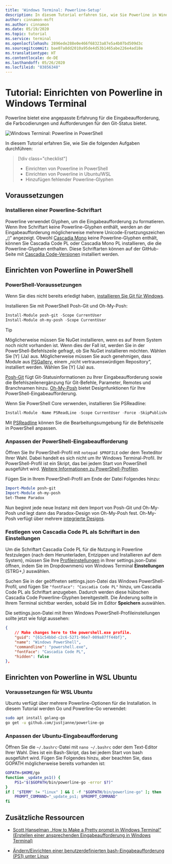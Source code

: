 ```yaml
---
title: 'Windows Terminal: Powerline-Setup'
description: In diesem Tutorial erfahren Sie, wie Sie Powerline in Windows Terminal einrichten.
author: cinnamon-msft
ms.author: cinnamon
ms.date: 05/19/2020
ms.topic: tutorial
ms.service: terminal
ms.openlocfilehash: 2896ede288e0e466f68323a87e5a4b07bd509d3c
ms.sourcegitcommit: bae07a8dd2010a95de4d53b1465abe226e4ad18e
ms.translationtype: HT
ms.contentlocale: de-DE
ms.lasthandoff: 05/26/2020
ms.locfileid: "83856348"
---
```

# <a name="tutorial-set-up-powerline-in-windows-terminal"></a>Tutorial: Einrichten von Powerline in Windows Terminal

Powerline bietet eine angepasste Erfahrung für die Eingabeaufforderung, die Farbcodierungen und Aufforderungen für den Git-Status bietet.

![Windows Terminal: Powerline in PowerShell](./../images/powerline-powershell.png)

In diesem Tutorial erfahren Sie, wie Sie die folgenden Aufgaben durchführen:

> [!div class="checklist"]
>
> * Einrichten von Powerline in PowerShell
> * Einrichten von Powerline in Ubuntu/WSL
> * Hinzufügen fehlender Powerline-Glyphen

## <a name="prerequisites"></a>Voraussetzungen

### <a name="install-a-powerline-font"></a>Installieren einer Powerline-Schriftart

Powerline verwendet Glyphen, um die Eingabeaufforderung zu formatieren. Wenn Ihre Schriftart keine Powerline-Glyphen enthält, werden an der Eingabeaufforderung möglicherweise mehrere Unicode-Ersetzungszeichen „&#x25AF;“ angezeigt. Obwohl [Cascadia Mono](./../cascadia-code.md) keine Powerline-Glyphen enthält, können Sie Cascadia Code PL oder Cascadia Mono PL installieren, die die Powerline-Glyphen enthalten. Diese Schriftarten können auf der GitHub-Seite mit [Cascadia Code-Versionen](https://github.com/microsoft/cascadia-code/releases) installiert werden.

## <a name="set-up-powerline-in-powershell"></a>Einrichten von Powerline in PowerShell

### <a name="powershell-prerequisites"></a>PowerShell-Voraussetzungen

Wenn Sie dies nicht bereits erledigt haben, [installieren Sie Git für Windows](https://git-scm.com/downloads).

Installieren Sie mit PowerShell Posh-Git und Oh-My-Posh:

```powershell
Install-Module posh-git -Scope CurrentUser
Install-Module oh-my-posh -Scope CurrentUser
```

> [!TIP]
> Möglicherweise müssen Sie NuGet installieren, wenn es auf Ihrem System noch nicht vorhanden ist. Wenn dies der Fall ist, werden Sie in der PowerShell-Befehlszeile gefragt, ob Sie NuGet installieren möchten. Wählen Sie [Y] (Ja) aus. Möglicherweise müssen Sie auch genehmigen, dass Module aus [PSGallery](https://docs.microsoft.com/powershell/scripting/gallery/getting-started?view=powershell-7), einem „nicht vertrauenswürdigen Repository“, installiert werden. Wählen Sie [Y] (Ja) aus.

[Posh-Git](https://github.com/dahlbyk/posh-git) fügt Git-Statusinformationen zu Ihrer Eingabeaufforderung sowie die Befehlszeilenergänzung für Git-Befehle, Parameter, Remotes und Branchnamen hinzu. [Oh-My-Posh](https://github.com/JanDeDobbeleer/oh-my-posh) bietet Designfunktionen für Ihre PowerShell-Eingabeaufforderung.

Wenn Sie PowerShell Core verwenden, installieren Sie PSReadline:

```powershell
Install-Module -Name PSReadLine -Scope CurrentUser -Force -SkipPublisherCheck
```

Mit [PSReadline](https://docs.microsoft.com/powershell/module/psreadline/?view=powershell-6) können Sie die Bearbeitungsumgebung für die Befehlszeile in PowerShell anpassen.

### <a name="customize-your-powershell-prompt"></a>Anpassen der PowerShell-Eingabeaufforderung

Öffnen Sie Ihr PowerShell-Profil mit `notepad $PROFILE` oder dem Texteditor Ihrer Wahl. Dabei handelt es sich nicht um Ihr Windows Terminal-Profil. Ihr PowerShell-Profil ist ein Skript, das bei jedem Start von PowerShell ausgeführt wird. [Weitere Informationen zu PowerShell-Profilen](https://docs.microsoft.com/powershell/module/microsoft.powershell.core/about/about_profiles?view=powershell-7).

Fügen Sie in Ihrem PowerShell-Profil am Ende der Datei Folgendes hinzu:

```powershell
Import-Module posh-git
Import-Module oh-my-posh
Set-Theme Paradox
```

Nun beginnt jede neue Instanz mit dem Import von Posh-Git und Oh-My-Posh und legt dann das Paradox-Design von Oh-My-Posh fest. Oh-My-Posh verfügt über mehrere [integrierte Designs](https://github.com/JanDeDobbeleer/oh-my-posh#themes).

### <a name="set-cascadia-code-pl-as-fontface-in-settings"></a>Festlegen von Cascadia Code PL als Schriftart in den Einstellungen

Um die Schriftart Cascadia Code PL für die Nutzung in Powerline festzulegen (nach dem Herunterladen, Entzippen und Installieren auf dem System), müssen Sie Ihre [Profileinstellungen](../customize-settings/profile-settings.md) in Ihrer settings.json-Datei öffnen, indem Sie im Dropdownmenü von Windows Terminal **Einstellungen** (STRG+,) auswählen.

Suchen Sie in der geöffneten settings.json-Datei das Windows PowerShell-Profil, und fügen Sie `"fontFace": "Cascadia Code PL"` hinzu, um Cascadia Code PL als Schriftart anzugeben. Dadurch werden diese hübschen Cascadia Code Powerline-Glyphen bereitgestellt. Die Änderung sollte in Ihrem Terminal sichtbar werden, sobald Sie im Editor **Speichern** auswählen.

Die settings.json-Datei mit Ihren Windows PowerShell-Profileinstellungen sollte jetzt wie folgt aussehen:

```json
{
    // Make changes here to the powershell.exe profile.
    "guid": "{61c54bbd-c2c6-5271-96e7-009a87ff44bf}",
    "name": "Windows PowerShell",
    "commandline": "powershell.exe",
    "fontFace": "Cascadia Code PL",
    "hidden": false
},
```

## <a name="set-up-powerline-in-wsl-ubuntu"></a>Einrichten von Powerline in WSL Ubuntu

### <a name="wsl-ubuntu-prerequisites"></a>Voraussetzungen für WSL Ubuntu

Ubuntu verfügt über mehrere Powerline-Optionen für die Installation. In diesem Tutorial werden Go und Powerline-Go verwendet:

```bash
sudo apt install golang-go
go get -u github.com/justjanne/powerline-go
```

### <a name="customize-your-ubuntu-prompt"></a>Anpassen der Ubuntu-Eingabeaufforderung

Öffnen Sie die `~/.bashrc`-Datei mit `nano ~/.bashrc` oder dem Text-Editor Ihrer Wahl. Dies ist ein Bash-Skript, das bei jedem Start von bash ausgeführt wird. Fügen Sie Folgendes hinzu, aber beachten Sie, dass GOPATH möglicherweise bereits vorhanden ist:

```bash
GOPATH=$HOME/go
function _update_ps1() {
    PS1="$($GOPATH/bin/powerline-go -error $?)"
}
if [ "$TERM" != "linux" ] && [ -f "$GOPATH/bin/powerline-go" ]; then
    PROMPT_COMMAND="_update_ps1; $PROMPT_COMMAND"
fi
```

## <a name="additional-resources"></a>Zusätzliche Ressourcen

* [Scott Hanselman „How to Make a Pretty prompt in Windows Terminal“ (Erstellen einer ansprechenden Eingabeaufforderung in Windows Terminal)](https://www.hanselman.com/blog/HowToMakeAPrettyPromptInWindowsTerminalWithPowerlineNerdFontsCascadiaCodeWSLAndOhmyposh.aspx)

* [Ändern/Einrichten einer benutzerdefinierten bash-Eingabeaufforderung (PS1) unter Linux](https://www.cyberciti.biz/tips/howto-linux-unix-bash-shell-setup-prompt.html)
